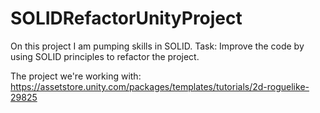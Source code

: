 # SOLIDRefactorUnityProject
On this project I am pumping skills in SOLID. Task: Improve the code by using SOLID principles to refactor the project.

The project we're working with:
https://assetstore.unity.com/packages/templates/tutorials/2d-roguelike-29825
